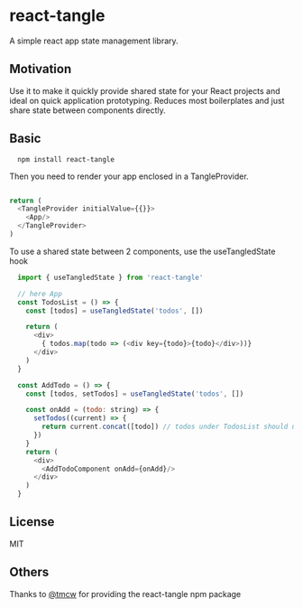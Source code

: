 # react-tangle

A simple react app state management library. 

## Motivation

Use it to make it quickly provide shared state for your React projects and ideal on quick application prototyping.
Reduces most boilerplates and just share state between components directly.

## Basic

```
  npm install react-tangle

```

Then you need to render your app enclosed in a TangleProvider.

```javascript

return (
  <TangleProvider initialValue={{}}>
    <App/>
  </TangleProvider>
)

```

To use a shared state between 2 components, use the useTangledState hook

```javascript
  import { useTangledState } from 'react-tangle'

  // here App
  const TodosList = () => {
    const [todos] = useTangledState('todos', [])

    return (
      <div>
        { todos.map(todo => (<div key={todo}>{todo}</div>))}
      </div>
    )
  }

  const AddTodo = () => {
    const [todos, setTodos] = useTangledState('todos', [])

    const onAdd = (todo: string) => {
      setTodos((current) => {
        return current.concat([todo]) // todos under TodosList should update
      })
    }
    return (
      <div>
        <AddTodoComponent onAdd={onAdd}/>
      </div>
    )
  }


```

## License

MIT

## Others

Thanks to [@tmcw](https://github.com/tmcw) for providing the react-tangle npm package
